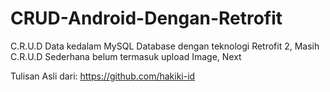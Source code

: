 # CRUD-Android-Dengan-Retrofit
C.R.U.D Data kedalam MySQL Database dengan teknologi Retrofit 2, Masih C.R.U.D Sederhana belum termasuk upload Image, Next

Tulisan Asli dari: <a href="https://github.com/hakiki-id"/>https://github.com/hakiki-id</a>
